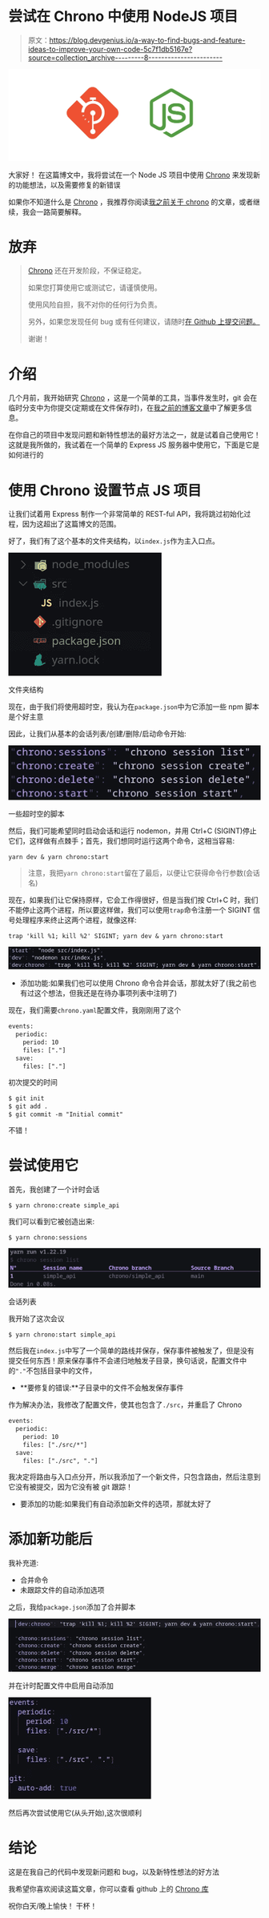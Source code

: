 # 尝试在 Chrono 中使用 NodeJS 项目

> 原文：<https://blog.devgenius.io/a-way-to-find-bugs-and-feature-ideas-to-improve-your-own-code-5c7f1db5167e?source=collection_archive---------8----------------------->

![](img/989cac70b44b12e2fcd79710f8b78674.png)

大家好！
在这篇博文中，我将尝试在一个 Node JS 项目中使用 [Chrono](https://github.com/hazyuun/Chrono) 来发现新的功能想法，以及需要修复的新错误

如果你不知道什么是 [Chrono](https://github.com/hazyuun/Chrono) ，我推荐你阅读[我之前关于 chrono](https://medium.com/dev-genius/chrono-the-git-time-machine-c52e75b48f5c) 的文章，或者继续，我会一路简要解释。

# 放弃

> [Chrono](https://github.com/hazyuun/Chrono) 还在开发阶段，不保证稳定。
> 
> 如果您打算使用它或测试它，请谨慎使用。
> 
> 使用风险自担，我不对你的任何行为负责。
> 
> 另外，如果您发现任何 bug 或有任何建议，请随时[在 Github 上提交问题。](https://github.com/hazyuun/Chrono/issues)
> 
> 谢谢！

# 介绍

几个月前，我开始研究 [Chrono](https://github.com/hazyuun/Chrono) ，这是一个简单的工具，当事件发生时，git 会在临时分支中为你提交(定期或在文件保存时)，在[我之前的博客文章](https://medium.com/dev-genius/chrono-the-git-time-machine-c52e75b48f5c)中了解更多信息。

在你自己的项目中发现问题和新特性想法的最好方法之一，就是试着自己使用它！这就是我所做的，我试着在一个简单的 Express JS 服务器中使用它，下面是它是如何进行的

# 使用 Chrono 设置节点 JS 项目

让我们试着用 Express 制作一个非常简单的 REST-ful API，我将跳过初始化过程，因为这超出了这篇博文的范围。

好了，我们有了这个基本的文件夹结构，以`index.js`作为主入口点。

![](img/70678957cb2191ae656edf8de8915a61.png)

文件夹结构

现在，由于我们将使用超时空，我认为在`package.json`中为它添加一些 npm 脚本是个好主意

因此，让我们从基本的会话列表/创建/删除/启动命令开始:

![](img/64b9afb2d4f3459a26aad459b29be0fb.png)

一些超时空的脚本

然后，我们可能希望同时启动会话和运行 nodemon，并用 Ctrl+C (SIGINT)停止它们，这样做有点棘手；首先，我们想同时运行这两个命令，这相当容易:

```
yarn dev & yarn chrono:start
```

> 注意，我把`yarn chrono:start`留在了最后，以便让它获得命令行参数(会话名)

现在，如果我们让它保持原样，它会工作得很好，但是当我们按 Ctrl+C 时，我们不能停止这两个进程，所以要这样做，我们可以使用`trap`命令注册一个 SIGINT 信号处理程序来终止这两个进程，就像这样:

```
trap 'kill %1; kill %2' SIGINT; yarn dev & yarn chrono:start
```

![](img/ec6a63a08ee365df127c454a0834f20e.png)

*   添加功能:如果我们也可以使用 Chrono 命令合并会话，那就太好了(我之前也有过这个想法，但我还是在待办事项列表中注明了)

现在，我们需要`chrono.yaml`配置文件，我刚刚用了这个

```
events:
  periodic:
    period: 10
    files: ["."]
  save:
    files: ["."]
```

初次提交的时间

```
$ git init
$ git add .
$ git commit -m "Initial commit"
```

不错！

# 尝试使用它

首先，我创建了一个计时会话

```
$ yarn chrono:create simple_api
```

我们可以看到它被创造出来:

```
$ yarn chrono:sessions
```

![](img/ed22c34e708995e42e19bea6254625df.png)

会话列表

我开始了这次会议

```
$ yarn chrono:start simple_api
```

然后我在`index.js`中写了一个简单的路线并保存，保存事件被触发了，但是没有提交任何东西！原来保存事件不会递归地触发子目录，换句话说，配置文件中的`"."`不包括目录中的文件，

*   **要修复的错误:**子目录中的文件不会触发保存事件

作为解决办法，我修改了配置文件，使其也包含了`./src`，并重启了 Chrono

```
events:
  periodic:
    period: 10
    files: ["./src/*"]
  save:
    files: ["./src", "."]
```

我决定将路由与入口点分开，所以我添加了一个新文件，只包含路由，然后注意到它没有被提交，因为它没有被 git 跟踪！

*   要添加的功能:如果我们有自动添加新文件的选项，那就太好了

# 添加新功能后

我补充道:

*   合并命令
*   未跟踪文件的自动添加选项

之后，我给`package.json`添加了合并脚本

![](img/3b32a7336b0ea76f8c11c289bb9e3457.png)

并在计时配置文件中启用自动添加

![](img/db6221a4be2d5c031b63df819ad7c62c.png)

然后再次尝试使用它(从头开始),这次很顺利

# 结论

这是在我自己的代码中发现新问题和 bug，以及新特性想法的好方法

我希望你喜欢阅读这篇文章，你可以查看 github 上的 [Chrono 库](https://github.com/hazyuun/Chrono)

祝你白天/晚上愉快！
干杯！